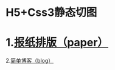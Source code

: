 # H5+Css3静态切图 <br>

1.<a href="https://iampork.github.io/task1/paper/paper.html">报纸排版（paper）</a><br>
===
2.<a href="https://iampork.github.io/Html5-Css3/blog/blog.html">简单博客（blog）</a>
